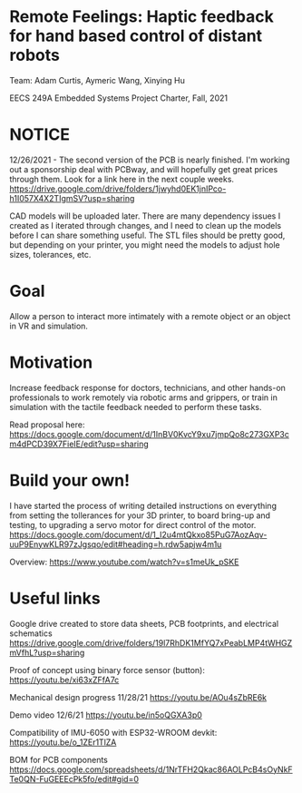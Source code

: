 # Remote Feelings: Haptic feedback for hand based control of distant robots

Team: Adam Curtis, Aymeric Wang, Xinying Hu

EECS 249A Embedded Systems Project Charter, Fall, 2021

# NOTICE
12/26/2021 - The second version of the PCB is nearly finished. I'm working out a sponsorship deal with PCBway, and will hopefully get great prices through them. Look for a link here in the next couple weeks. https://drive.google.com/drive/folders/1jwyhd0EK1jnIPco-h1I057X4X2TIgmSV?usp=sharing

CAD models will be uploaded later. There are many dependency issues I created as I iterated through changes, and I need to clean up the models before I can share something useful. The STL files should be pretty good, but depending on your printer, you might need the models to adjust hole sizes, tolerances, etc. 

# Goal
Allow a person to interact more intimately with a remote object or an object in VR and simulation. 

# Motivation
Increase feedback response for doctors, technicians, and other hands-on professionals to work remotely via robotic arms and grippers, or train in simulation with the tactile feedback needed to perform these tasks. 

Read proposal here:
  https://docs.google.com/document/d/1InBV0KvcY9xu7jmpQo8c273GXP3cm4dPCD39X7FieIE/edit?usp=sharing


# Build your own! 
I have started the process of writing detailed instructions on everything from setting the tollerances for your 3D printer, to board bring-up and testing, to upgrading a servo motor for direct control of the motor. 
  https://docs.google.com/document/d/1_I2u4mtQkxo85PuG7AozAqv-uuP9EnywKLR97zJgsqo/edit#heading=h.rdw5apjw4m1u
  
Overview:
  https://www.youtube.com/watch?v=s1meUk_pSKE

# Useful links 

Google drive created to store data sheets, PCB footprints, and electrical schematics
  https://drive.google.com/drive/folders/19l7RhDK1MfYQ7xPeabLMP4tWHGZmVfhL?usp=sharing
  
Proof of concept using binary force sensor (button):
  https://youtu.be/xi63xZFfA7c
  
Mechanical design progress 11/28/21
  https://youtu.be/AOu4sZbRE6k
  
Demo video 12/6/21
  https://youtu.be/in5oQGXA3p0

Compatibility of IMU-6050 with ESP32-WROOM devkit:
  https://youtu.be/o_1ZEr1TlZA

BOM for PCB components
  https://docs.google.com/spreadsheets/d/1NrTFH2Qkac86AOLPcB4sOyNkFTe0QN-FuGEEEcPk5fo/edit#gid=0

